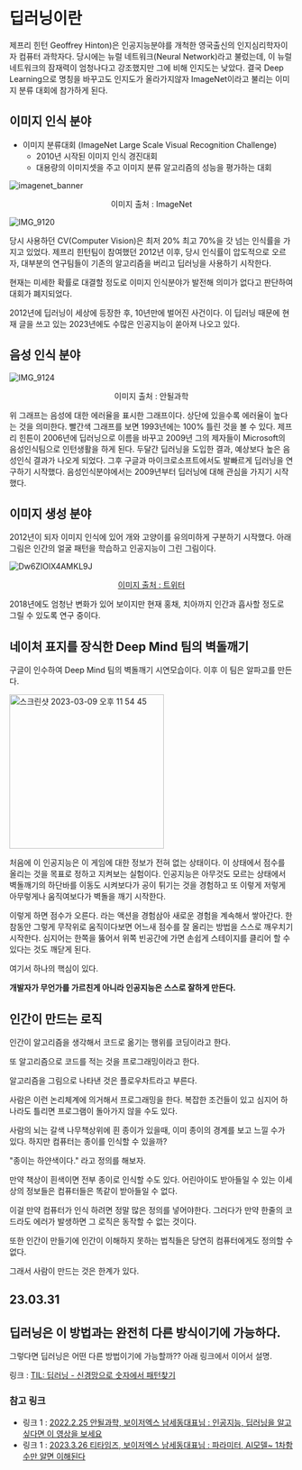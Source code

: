 # 딥러닝이란


제프리 힌턴 Geoffrey Hinton)은 인공지능분야를 개척한 영국출신의 인지심리학자이자 컴퓨터 과학자다.
당시에는 뉴럴 네트워크(Neural Network)라고 불렀는데, 이 뉴럴 네트워크의 잠재력이 엄청나다고 강조했지만 그에 비해 인지도는 낮았다. 결국 Deep Learning으로 명칭을 바꾸고도 인지도가 올라가지않자 ImageNet이라고 불리는 이미지 분류 대회에 참가하게 된다. 


## 이미지 인식 분야
- 이미지 분류대회 (ImageNet Large Scale Visual Recognition Challenge)
  - 2010년 시작된 이미지 인식 경진대회
  - 대용량의 이미지셋을 주고 이미지 분류 알고리즘의 성능을 평가하는 대회
  
![imagenet_banner](https://user-images.githubusercontent.com/76529148/229070888-2b0135e2-acaa-475b-9e28-0990e2c0eb29.jpeg)

<p align="center">이미지 출처 : ImageNet</p>


![IMG_9120](https://user-images.githubusercontent.com/76529148/229072033-a7f8fb40-8c5f-4d28-b062-6521c171c485.PNG)

당시 사용하던 CV(Computer Vision)은 최저 20% 최고 70%을 갓 넘는 인식률을 가지고 있었다. 제프리 힌턴팀이 참여했던 2012년 이후, 당시 인식률이 압도적으로 오르자, 대부분의 연구팀들이 기존의 알고리즘을 버리고 딥러닝을 사용하기 시작한다.

현재는 미세한 확률로 대결할 정도로 이미지 인식분야가 발전해 의미가 없다고 판단하여 대회가 폐지되었다.

2012년에 딥러닝이 세상에 등장한 후, 10년만에 벌어진 사건이다.
이 딥러닝 때문에 현재 글을 쓰고 있는 2023년에도 수많은 인공지능이 쏟아져 나오고 있다.

## 음성 인식 분야


![IMG_9124](https://user-images.githubusercontent.com/76529148/229074243-673020ea-ae46-44d3-b11f-5c0516129097.PNG)
<p align="center">이미지 출처 : 안될과학</p>  

위 그래프는 음성에 대한 에러율을 표시한 그래프이다. 상단에 있을수록 에러율이 높다는 것을 의미한다.
빨간색 그래프를 보면 1993년에는 100% 틀린 것을 볼 수 있다. 제프리 힌튼이 2006년에 딥러닝으로 이름을 바꾸고 2009년 그의 제자들이 Microsoft의 음성인식팀으로 인턴생활을 하게 된다. 두달간 딥러닝을 도입한 결과, 예상보다 높은 음성인식 결과가 나오게 되었다. 그후 구글과 마이크로소프트에서도 발빠르게 딥러닝을 연구하기 시작했다. 음성인식분야에서는 2009년부터 딥러닝에 대해 관심을 가지기 시작했다.


## 이미지 생성 분야

2012년이 되자 이미지 인식에 있어 개와 고양이를 유의미하게 구분하기 시작했다. 아래 그림은 인간의 얼굴 패턴을 학습하고 인공지능이 그린 그림이다.  

![Dw6ZIOlX4AMKL9J](https://user-images.githubusercontent.com/76529148/229078299-ddd64454-77f3-499c-957f-82814a9cc8fc.jpg)
<p align="center">
    <a href="https://twitter.com/goodfellow_ian/status/1084973596236144640" style="text-align: center;">이미지 출처 : 트위터</a>
</p>  

2018년에도 엄청난 변화가 있어 보이지만 현재 홍채, 치아까지 인간과 흡사할 정도로 그릴 수 있도록 연구 중이다. 


## 네이처 표지를 장식한 Deep Mind 팀의 벽돌깨기

구글이 인수하여 Deep Mind 팀의 벽돌깨기 시연모습이다. 이후 이 팀은 알파고를 만든다.  
  
<img width="274" alt="스크린샷 2023-03-09 오후 11 54 45" src="https://user-images.githubusercontent.com/76529148/224062745-78355c4c-ddd6-4d7d-9686-ca55f511ec10.png">  
  
처음에 이 인공지능은 이 게임에 대한 정보가 전혀 없는 상태이다. 이 상태에서 점수를 올리는 것을 목표로 정하고 지켜보는 실험이다. 인공지능은 아무것도 모르는 상태에서 벽돌깨기의 하단바를 이동도 시켜보다가 공이 튀기는 것을 경험하고 또 이렇게 저렇게 아무렇게나 움직여보다가 벽돌을 깨기 시작한다. 

이렇게 하면 점수가 오른다. 라는 액션을 경험삼아 새로운 경험을 계속해서 쌓아간다. 
한참동안 그렇게 무작위로 움직이다보면 어느새 점수를 잘 올리는 방법을 스스로 깨우치기 시작한다. 심지어는 한쪽을 뚫어서 위쪽 빈공간에 가면 손쉽게 스테이지를 클리어 할 수 있다는 것도 깨닫게 된다. 

여기서 하나의 핵심이 있다.

**개발자가 무언가를 가르친게 아니라 인공지능은 스스로 잘하게 만든다.**


## 인간이 만드는 로직

인간이 알고리즘을 생각해서 코드로 옮기는 행위를 코딩이라고 한다.

또 알고리즘으로 코드를 적는 것을 프로그래밍이라고 한다. 

알고리즘을 그림으로 나타낸 것은 플로우차트라고 부른다.

사람은 이런 논리체계에 의거해서 프로그래밍을 한다. 복잡한 조건들이 있고 심지어 하나라도 틀리면 프로그램이 돌아가지 않을 수도 있다.

사람의 뇌는 갈색 나무책상위에 흰 종이가 있을때, 이미 종이의 경계를 보고 느낄 수가 있다. 하지만 컴퓨터는 종이를 인식할 수 있을까?  

"종이는 하얀색이다." 라고 정의를 해보자. 

만약 책상이 흰색이면 전부 종이로 인식할 수도 있다. 어린아이도 받아들일 수 있는 이세상의 정보들은 컴퓨터들은 똑같이 받아들일 수 없다. 

이걸 만약 컴퓨터가 인식 하려면 정말 많은 정의를 넣어야한다. 그러다가 만약 한줄의 코드라도 에러가 발생하면 그 로직은 동작할 수 없는 것이다. 

또한 인간이 만들기에 인간이 이해하지 못하는 법칙들은 당연히 컴퓨터에게도 정의할 수 없다.  

그래서 사람이 만드는 것은 한계가 있다.

23.03.31
--

## 딥러닝은 이 방법과는 완전히 다른 방식이기에 가능하다.
  
  그렇다면 딥러닝은 어떤 다른 방법이기에 가능할까??
  아래 링크에서 이어서 설명.
  
  링크 : [TIL: 딥러닝 - 신경망으로 숫자에서 패턴찾기](https://github.com/isGeekCode/TIL/blob/main/AboutAI/DeepLearning_Neural.md)  


  
### 참고 링크
- 링크 1 : [2022.2.25 안될과학, 보이저엑스 남세동대표님 : 인공지능, 딥러닝을 알고싶다면 이 영상을 보세요](https://www.youtube.com/watch?v=CA5Ggqg5x6o&t=665s)  
- 링크 1 : [2023.3.26 티타임즈, 보이저엑스 남세동대표님 : 파라미터, AI모델~ 1차함수만 알면 이해된다](https://www.youtube.com/watch?v=pDNPew0LuD0)  


